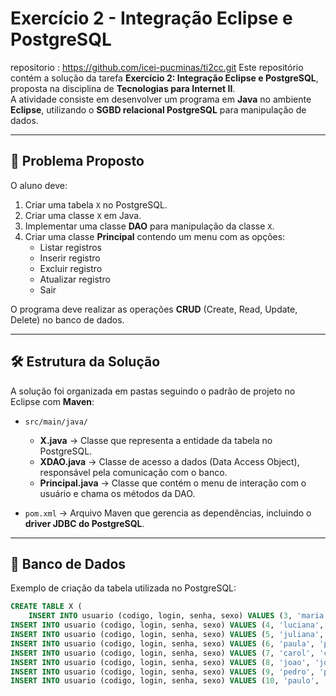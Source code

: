 # Exercício 2 - Integração Eclipse e PostgreSQL
repositorio : https://github.com/icei-pucminas/ti2cc.git
Este repositório contém a solução da tarefa **Exercício 2: Integração Eclipse e PostgreSQL**, proposta na disciplina de **Tecnologias para Internet II**.  
A atividade consiste em desenvolver um programa em **Java** no ambiente **Eclipse**, utilizando o **SGBD relacional PostgreSQL** para manipulação de dados.

---

## 📌 Problema Proposto

O aluno deve:

1. Criar uma tabela `X` no PostgreSQL.  
2. Criar uma classe `X` em Java.  
3. Implementar uma classe **DAO** para manipulação da classe `X`.  
4. Criar uma classe **Principal** contendo um menu com as opções:
   - Listar registros  
   - Inserir registro  
   - Excluir registro  
   - Atualizar registro  
   - Sair  

O programa deve realizar as operações **CRUD** (Create, Read, Update, Delete) no banco de dados.

---

## 🛠️ Estrutura da Solução

A solução foi organizada em pastas seguindo o padrão de projeto no Eclipse com **Maven**:

- `src/main/java/`  
  - **X.java** → Classe que representa a entidade da tabela no PostgreSQL.  
  - **XDAO.java** → Classe de acesso a dados (Data Access Object), responsável pela comunicação com o banco.  
  - **Principal.java** → Classe que contém o menu de interação com o usuário e chama os métodos da DAO.  

- `pom.xml` → Arquivo Maven que gerencia as dependências, incluindo o **driver JDBC do PostgreSQL**.  

---

## 💾 Banco de Dados

Exemplo de criação da tabela utilizada no PostgreSQL:

```sql
CREATE TABLE X (
    INSERT INTO usuario (codigo, login, senha, sexo) VALUES (3, 'maria', 'maria', 'F');
INSERT INTO usuario (codigo, login, senha, sexo) VALUES (4, 'luciana', 'luciana', 'F');
INSERT INTO usuario (codigo, login, senha, sexo) VALUES (5, 'juliana', 'juliana', 'F');
INSERT INTO usuario (codigo, login, senha, sexo) VALUES (6, 'paula', 'paula', 'F');
INSERT INTO usuario (codigo, login, senha, sexo) VALUES (7, 'carol', 'carol', 'F');
INSERT INTO usuario (codigo, login, senha, sexo) VALUES (8, 'joao', 'joao', 'M');
INSERT INTO usuario (codigo, login, senha, sexo) VALUES (9, 'pedro', 'pedro', 'M');
INSERT INTO usuario (codigo, login, senha, sexo) VALUES (10, 'paulo', 'paulo', 'M');
